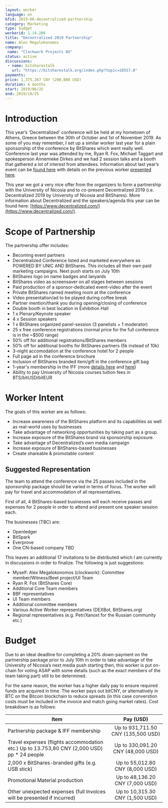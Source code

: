 ```yaml
---
layout: worker
language: en
bfid: 2019-06-decentralized-partnership
category: Marketing
type: budget
workerid: 1.14.206
title: "Decentralized 2019 Partnership"
name: Alex Megalokonomos
company:
 name: "Clockwork Projects OU"
status: active
discussions:
 - name: bitsharestalk
   url: "https://bitsharestalk.org/index.php?topic=28557.0"
payments:
price: 1,375,267 CNY (200,000 USD)
duration: 4 months
start: 2019/06/25
end: 2019/10/25
---
```


# **Introduction**

This year’s 'Decentralized' conference will be held at my hometown of Athens, Greece between the 30th of October and 1st of November 2019.
As some of you may remember, I set up a similar worker last year for a plain sponsorship of the conference by BitShares which went really well.
Conference last year was attended by me, Ryan R. Fox, Michael Taggart and spokesperson Annemieke Dirkes and we had 2 session talks and a booth that
gathered a lot of interest from attendees.
Information about last year’s event can be [found here](https://www.decentralized.com/speakers-2018/) with details on the previous worker
[presented here](https://bitsharestalk.org/index.php?topic=27272.0).

This year we got a very nice offer from the organizers to form a partnership with the University of Nicosia and to co-present Decentralized 2019
(i.e. Decentralized 2019 by University of Nicosia and BitShares). More information about Decentralized and the speakers/agenda this year can
be found here: [https://www.decentralized.com/](https://www.decentralized.com/).


# **Scope of Partnership**

The partnership offer includes:

- Becoming event partners
- Decentralized Conference listed and marketed everywhere as POWERED BY UNIC AND BitShares. This includes all their own paid marketing campaigns. Next push starts on July 10th
- BitShares logo on name badges and lanyards
- BitShares video as screensaver on all stages between sessions
- Paid production of a sponsor-dedicated event-video after the event
- Private BitShares named meeting room at the conference
- Video presentation/ad to be played during coffee break
- Partner mention/thank you during opening/closing of conference
- Double booth in best location in Exhibition Hall
- 1 x Plenary/Keynote speaker
- 4 x Session speakers
- 1 x BitShares organized panel-session (3 panelists + 1 moderator)
- 25 x free conference registrations (normal price for the full conference is in the ~$500 range)
- 50% off for additional registrations/BitShares members
- 50% off for additional booths for BitShares partners (5k instead of 10k)
- 3-night accomodation at the conference hotel for 2 people
- Full page ad in the conference brochure
- Inclusion of BitShares branded item/gift in the conference gift bag
- 1-year's membership in the IFF (more [details here](https://www.unic.ac.cy/iff/) and [here](https://github.com/bitshares-foundation/bitshares.foundation/blob/master/_workers/2019-06-decentralized-sponsorship/20190313%20-%20IFF%20Presentation.pdf))
- Ability to pay University of Nicosia courses tuition fees in BTS/bitUSD/bitEUR

# **Worker Intent**

The goals of this worker are as follows:

- Increase awareness of the BitShares platform and its capabilities as well as real-world uses by businesses
- Take advantage of networking opportunities by taking part as a group.
- Increase exposure of the BitShares brand via sponsorship exposure.
- Take advantage of Decentralized’s own media campaign
- Increase exposure of BitShares-based businesses
- Create shareable & promotable content


## **Suggested Representation**

The team to attend the conference via the 25 passes included in the sponsorship package should be varied in terms of focus. The worker will pay for travel and accommodation of all representatives.

First of all, 4 BitShares-based businesses will each receive passes and expenses for 2 people in order to attend and present one speaker session each.

The businesses (TBC) are:
- Openledger
- BitSpark
- Everprove
- One CN-based company TBD

This leaves an additional 17 invitations to be distributed which I am currently in discussions in order to finalize. The following is just suggestions:

- Myself: Alex Megalokonomos (clockwork): Committee member/Witness/Beet project/UI Team
- Ryan R. Fox (BitShares Core)
- Additional Core Team members
- BBF representatives
- UI Team members
- Additional committee members
- Various Active Worker representatives (DEXBot, BitShares.org)
- Regional representatives (e.g. Petr/Xanoxt for the Russian community etc.)

# **Budget**

Due to an ideal deadline for completing a 20% down-payment on the partnership package prior to July 10th in
order to take advantage of the University of Nicosia’s next media push starting then, this worker is put on-chain for voting ASAP
with some details (such as the exact members of the team taking part) still to be determined.

For the same reason, the worker has a higher daily pay to ensure required funds are acquired in time. The worker pays out bitCNY, or alternatively in BTC on the Bitcoin blockchain to reduce spreads (in this case converstion costs must be included in the invoice and match going market rates). Cost breakdown is as follows:


 | Item                                     | Pay (USD)   |
 | ---------------------------------------- | :---------: |
 | Partnership package & IFF membership     | Up to 931,711.50 CNY (135,500 USD) |
 | Travel expenses (flights accommodation etc.) Up to 13.753,80 CNY (2,000 USD) pp  * 24 people  | Up to 330,091.20 CNY (48,000 USD) |
 | 2,000 x BitShares-branded gifts (e.g. USB stick)  | Up to 55,012.80 CNY (8,000 USD) |
 | Promotional Material production  | Up to 48,136.20 CNY (7,000 USD) |
 | Other unexpected expenses (full Invoices will be presented if incurred) | Up to 10,315.30 CNY (1,500 USD) |

